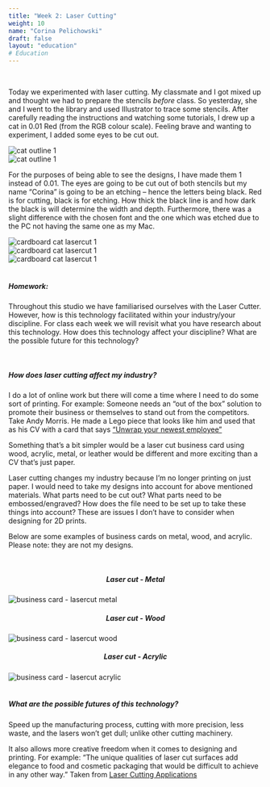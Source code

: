 ```yaml
---
title: "Week 2: Laser Cutting"
weight: 10
name: "Corina Pelichowski"
draft: false
layout: "education"
# Education
---
```

<div class="container">
    <br>
    <p>
        Today we experimented with laser cutting. My classmate and I got mixed up and thought we had to prepare the stencils <i>before</i> class. So yesterday, she and I went to the library and used Illustrator to trace some stencils. After carefully reading the instructions and watching some tutorials, I drew up a cat in 0.01 Red (from the RGB colour scale). Feeling brave and wanting to experiment, I added some eyes to be cut out.
    </p>
    <!--IMAGE-->
    <div class="row">
        <div class="col">
            <img src="/img/master_of_design/masters_edt/edt_1_1.png" alt="cat outline 1">
        </div>
        <div class="col">
            <img src="/img/master_of_design/masters_edt/edt_1_2.png" alt="cat outline 1">
        </div>
    </div>
    <!--/IMAGE-->
    <p>
        For the purposes of being able to see the designs, I have made them 1 instead of 0.01. The eyes are going to be cut out of both stencils but my name “Corina” is going to be an etching – hence the letters being black. Red is for cutting, black is for etching. How thick the black line is and how dark the black is will determine the width and depth. Furthermore, there was a slight difference with the chosen font and the one which was etched due to the PC not having the same one as my Mac.
    </p>
    <!--IMAGES-->
    <div class="card-group">
        <div class="card">
            <div class="card-body">
                <img src="/img/master_of_design/masters_edt/edt_1_3.jpg" alt="cardboard cat lasercut 1">
            </div>
        </div>
        <div class="card">
            <div class="card-body">
                <img src="/img/master_of_design/masters_edt/edt_1_4.jpg" alt="cardboard cat lasercut 1">
            </div>
        </div>
        <div class="card">
            <div class="card-body">
                <img src="/img/master_of_design/masters_edt/edt_1_4.jpg" alt="cardboard cat lasercut 1">
            </div>
        </div>
    </div>
    <!--IMAGES -->
    <br>
    <h5>Homework:</h5>
    <p>
    Throughout this studio we have familiarised ourselves with the Laser Cutter. However, how is this technology facilitated within your industry/your discipline. For class each week we will revisit what you have research about this technology. How does this technology affect your discipline? What are the possible future for this technology?
    </p>
    <br>
    <h5>How does laser cutting affect my industry?</h5>
    <p>
        I do a lot of online work but there will come a time where I need to do some sort of printing. For example: Someone needs an “out of the box” solution to promote their business or themselves to stand out from the competitors.  Take Andy Morris. He made a Lego piece that looks like him and used that as his CV with a card that says <a href=https://www.andymorris.eu/legocv>“Unwrap your newest employee”</a>
    </p>
    <p>
        Something that’s a bit simpler would be a laser cut business card using wood, acrylic, metal, or leather would be different and more exciting than a CV that’s just paper.
    </p>
    <p>
        Laser cutting changes my industry because I’m no longer printing on just paper. I would need to take my designs into account for above mentioned materials. What parts need to be cut out? What parts need to be embossed/engraved? How does the file need to be set up to take these things into account?  These are issues I don’t have to consider when designing for 2D prints.
    </p>
    <p>
        Below are some examples of business cards on metal, wood, and acrylic. Please note: they are not my designs.
    </p>
    <br>
    <!--IMAGES-->
    <div class="card-group">
        <div class="card">
            <div class="card-body">
                <h5 style="text-align: center;">Laser cut - Metal</h5>
                <img src="/img/master_of_design/masters_edt/edt_1_6.jpg" alt="business card - lasercut metal">
            </div>
        </div>
        <div class="card">
            <div class="card-body">
                <h5 style="text-align: center;">Laser cut - Wood</h5>
                <img src="/img/master_of_design/masters_edt/edt_1_7.jpg" alt="business card - lasercut wood">
            </div>
        </div>
        <div class="card">
            <div class="card-body">
                <h5 style="text-align: center;">Laser cut - Acrylic</h5>
                <img src="/img/master_of_design/masters_edt/edt_1_8.jpg" alt="business card - lasercut acrylic">
            </div>
        </div>
    </div>
    <!--IMAGES -->
    <br>
    <h5>What are the possible futures of this technology?</h5>
    <p>
        Speed up the manufacturing process, cutting with more precision, less waste, and the lasers won’t get dull; unlike other cutting machinery.
    </p>
    <p>
        It also allows more creative freedom when it comes to designing and printing. For example: “The unique qualities of laser cut surfaces add elegance to food and cosmetic packaging that would be difficult to achieve in any other way.” Taken from <a href=https://graphicartsmag.com/articles/2010/02/laser-cutting-applications>Laser Cutting Applications</a>
    </p>
</div>